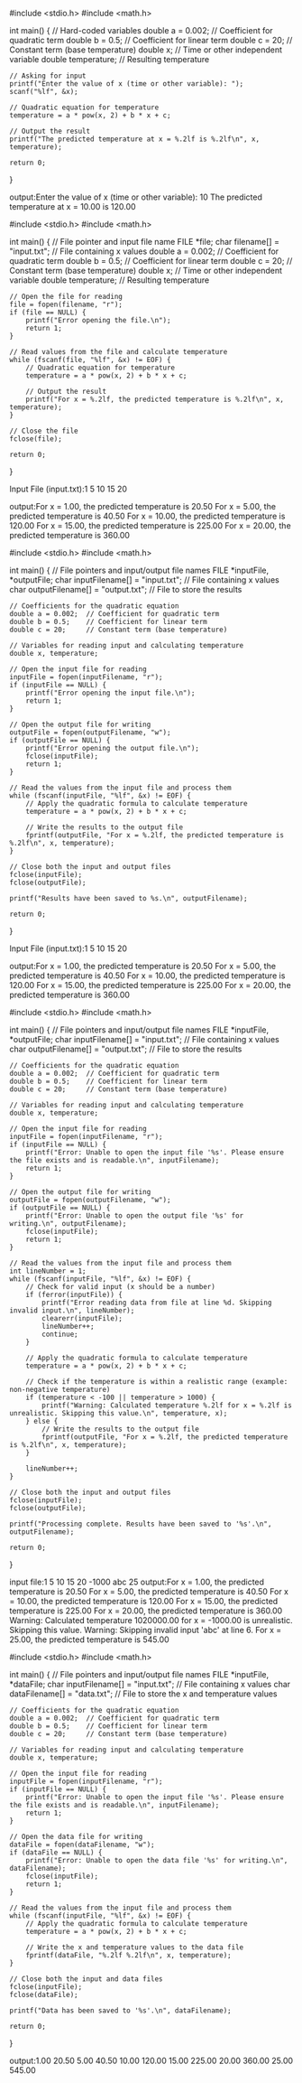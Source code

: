 
#include <stdio.h>
#include <math.h>

int main() {
    // Hard-coded variables
    double a = 0.002;   // Coefficient for quadratic term
    double b = 0.5;     // Coefficient for linear term
    double c = 20;      // Constant term (base temperature)
    double x;           // Time or other independent variable
    double temperature; // Resulting temperature

    // Asking for input
    printf("Enter the value of x (time or other variable): ");
    scanf("%lf", &x);

    // Quadratic equation for temperature
    temperature = a * pow(x, 2) + b * x + c;

    // Output the result
    printf("The predicted temperature at x = %.2lf is %.2lf\n", x, temperature);

    return 0;
}

output:Enter the value of x (time or other variable): 10
The predicted temperature at x = 10.00 is 120.00


#include <stdio.h>
#include <math.h>

int main() {
    // File pointer and input file name
    FILE *file;
    char filename[] = "input.txt";  // File containing x values
    double a = 0.002;   // Coefficient for quadratic term
    double b = 0.5;     // Coefficient for linear term
    double c = 20;      // Constant term (base temperature)
    double x;           // Time or other independent variable
    double temperature; // Resulting temperature

    // Open the file for reading
    file = fopen(filename, "r");
    if (file == NULL) {
        printf("Error opening the file.\n");
        return 1;
    }

    // Read values from the file and calculate temperature
    while (fscanf(file, "%lf", &x) != EOF) {
        // Quadratic equation for temperature
        temperature = a * pow(x, 2) + b * x + c;
        
        // Output the result
        printf("For x = %.2lf, the predicted temperature is %.2lf\n", x, temperature);
    }

    // Close the file
    fclose(file);
    
    return 0;
}

Input File (input.txt):1
5
10
15
20

output:For x = 1.00, the predicted temperature is 20.50
For x = 5.00, the predicted temperature is 40.50
For x = 10.00, the predicted temperature is 120.00
For x = 15.00, the predicted temperature is 225.00
For x = 20.00, the predicted temperature is 360.00

#include <stdio.h>
#include <math.h>

int main() {
    // File pointers and input/output file names
    FILE *inputFile, *outputFile;
    char inputFilename[] = "input.txt";  // File containing x values
    char outputFilename[] = "output.txt"; // File to store the results

    // Coefficients for the quadratic equation
    double a = 0.002;  // Coefficient for quadratic term
    double b = 0.5;    // Coefficient for linear term
    double c = 20;     // Constant term (base temperature)

    // Variables for reading input and calculating temperature
    double x, temperature;

    // Open the input file for reading
    inputFile = fopen(inputFilename, "r");
    if (inputFile == NULL) {
        printf("Error opening the input file.\n");
        return 1;
    }

    // Open the output file for writing
    outputFile = fopen(outputFilename, "w");
    if (outputFile == NULL) {
        printf("Error opening the output file.\n");
        fclose(inputFile);
        return 1;
    }

    // Read the values from the input file and process them
    while (fscanf(inputFile, "%lf", &x) != EOF) {
        // Apply the quadratic formula to calculate temperature
        temperature = a * pow(x, 2) + b * x + c;

        // Write the results to the output file
        fprintf(outputFile, "For x = %.2lf, the predicted temperature is %.2lf\n", x, temperature);
    }

    // Close both the input and output files
    fclose(inputFile);
    fclose(outputFile);

    printf("Results have been saved to %s.\n", outputFilename);
    
    return 0;
}

 Input File (input.txt):1
5
10
15
20

output:For x = 1.00, the predicted temperature is 20.50
For x = 5.00, the predicted temperature is 40.50
For x = 10.00, the predicted temperature is 120.00
For x = 15.00, the predicted temperature is 225.00
For x = 20.00, the predicted temperature is 360.00

#include <stdio.h>
#include <math.h>

int main() {
    // File pointers and input/output file names
    FILE *inputFile, *outputFile;
    char inputFilename[] = "input.txt";  // File containing x values
    char outputFilename[] = "output.txt"; // File to store the results

    // Coefficients for the quadratic equation
    double a = 0.002;  // Coefficient for quadratic term
    double b = 0.5;    // Coefficient for linear term
    double c = 20;     // Constant term (base temperature)

    // Variables for reading input and calculating temperature
    double x, temperature;

    // Open the input file for reading
    inputFile = fopen(inputFilename, "r");
    if (inputFile == NULL) {
        printf("Error: Unable to open the input file '%s'. Please ensure the file exists and is readable.\n", inputFilename);
        return 1;
    }

    // Open the output file for writing
    outputFile = fopen(outputFilename, "w");
    if (outputFile == NULL) {
        printf("Error: Unable to open the output file '%s' for writing.\n", outputFilename);
        fclose(inputFile);
        return 1;
    }

    // Read the values from the input file and process them
    int lineNumber = 1;
    while (fscanf(inputFile, "%lf", &x) != EOF) {
        // Check for valid input (x should be a number)
        if (ferror(inputFile)) {
            printf("Error reading data from file at line %d. Skipping invalid input.\n", lineNumber);
            clearerr(inputFile);
            lineNumber++;
            continue;
        }

        // Apply the quadratic formula to calculate temperature
        temperature = a * pow(x, 2) + b * x + c;

        // Check if the temperature is within a realistic range (example: non-negative temperature)
        if (temperature < -100 || temperature > 1000) {
            printf("Warning: Calculated temperature %.2lf for x = %.2lf is unrealistic. Skipping this value.\n", temperature, x);
        } else {
            // Write the results to the output file
            fprintf(outputFile, "For x = %.2lf, the predicted temperature is %.2lf\n", x, temperature);
        }

        lineNumber++;
    }

    // Close both the input and output files
    fclose(inputFile);
    fclose(outputFile);

    printf("Processing complete. Results have been saved to '%s'.\n", outputFilename);
    
    return 0;
}

input file:1
5
10
15
20
-1000
abc
25
 output:For x = 1.00, the predicted temperature is 20.50
For x = 5.00, the predicted temperature is 40.50
For x = 10.00, the predicted temperature is 120.00
For x = 15.00, the predicted temperature is 225.00
For x = 20.00, the predicted temperature is 360.00
Warning: Calculated temperature 1020000.00 for x = -1000.00 is unrealistic. Skipping this value.
Warning: Skipping invalid input 'abc' at line 6.
For x = 25.00, the predicted temperature is 545.00

#include <stdio.h>
#include <math.h>

int main() {
    // File pointers and input/output file names
    FILE *inputFile, *dataFile;
    char inputFilename[] = "input.txt";  // File containing x values
    char dataFilename[] = "data.txt";    // File to store the x and temperature values

    // Coefficients for the quadratic equation
    double a = 0.002;  // Coefficient for quadratic term
    double b = 0.5;    // Coefficient for linear term
    double c = 20;     // Constant term (base temperature)

    // Variables for reading input and calculating temperature
    double x, temperature;

    // Open the input file for reading
    inputFile = fopen(inputFilename, "r");
    if (inputFile == NULL) {
        printf("Error: Unable to open the input file '%s'. Please ensure the file exists and is readable.\n", inputFilename);
        return 1;
    }

    // Open the data file for writing
    dataFile = fopen(dataFilename, "w");
    if (dataFile == NULL) {
        printf("Error: Unable to open the data file '%s' for writing.\n", dataFilename);
        fclose(inputFile);
        return 1;
    }

    // Read the values from the input file and process them
    while (fscanf(inputFile, "%lf", &x) != EOF) {
        // Apply the quadratic formula to calculate temperature
        temperature = a * pow(x, 2) + b * x + c;

        // Write the x and temperature values to the data file
        fprintf(dataFile, "%.2lf %.2lf\n", x, temperature);
    }

    // Close both the input and data files
    fclose(inputFile);
    fclose(dataFile);

    printf("Data has been saved to '%s'.\n", dataFilename);
    
    return 0;
}

output:1.00 20.50
5.00 40.50
10.00 120.00
15.00 225.00
20.00 360.00
25.00 545.00
